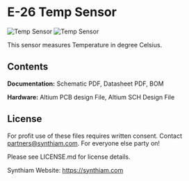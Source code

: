 # E-26 Temp Sensor

![Temp Sensor](https://live.staticflickr.com/65535/40785585963_ca46753d8d_k.jpg)
![Temp Sensor](https://live.staticflickr.com/65535/46962805984_b0e9dc204d_k.jpg)

This sensor measures Temperature in degree Celsius.

## Contents

**Documentation:** Schematic PDF, Datasheet PDF, BOM

**Hardware:** Altium PCB design File, Altium SCH Design File

## License

For profit use of these files requires written consent. Contact partners@synthiam.com. For everyone else party on!

Please see LICENSE.md for license details.

Synthiam Website: https://synthiam.com
